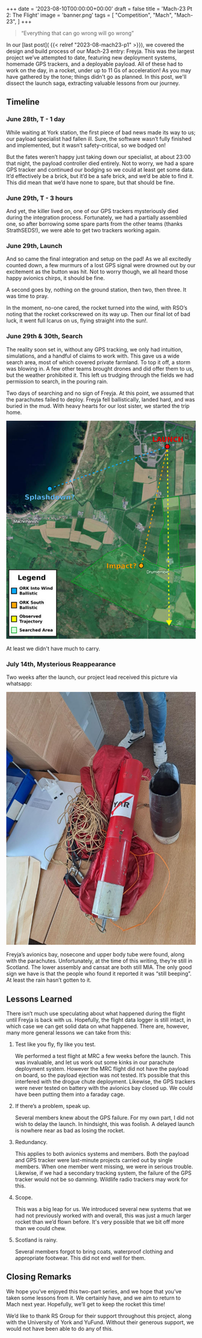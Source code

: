 +++
date = '2023-08-10T00:00:00+00:00'
draft = false
title = 'Mach-23 Pt 2: The Flight'
image = 'banner.png'
tags = [
    "Competition",
    "Mach",
    "Mach-23",
]
+++


> “Everything that can go wrong will go wrong”

In our [last post]( {{< relref "2023-08-mach23-p1" >}}), we covered the design and build process of our Mach-23 entry: Freyja. This was the largest project we’ve attempted to date, featuring new deployment systems, homemade GPS trackers, and a deployable payload. All of these had to work on the day, in a rocket, under up to 11 Gs of acceleration! As you may have gathered by the tone; things didn't go as planned. In this post, we'll dissect the launch saga, extracting valuable lessons from our journey.
## Timeline
### June 28th, T - 1 day

While waiting at York station, the first piece of bad news made its way to us; our payload specialist had fallen ill. Sure, the software wasn’t fully finished and implemented, but it wasn’t safety-critical, so we bodged on!

But the fates weren’t happy just taking down our specialist, at about 23:00 that night, the payload controller died entirely. Not to worry, we had a spare GPS tracker and continued our bodging so we could at least get some data. It’d effectively be a brick, but it’d be a safe brick, and we’d be able to find it. This did mean that we’d have none to spare, but that should be fine.
### June 29th, T - 3 hours

And yet, the killer lived on, one of our GPS trackers mysteriously died during the integration process. Fortunately, we had a partially assembled one, so after borrowing some spare parts from the other teams (thanks StrathSEDS!), we were able to get two trackers working again.
### June 29th, Launch

And so came the final integration and setup on the pad! As we all excitedly counted down, a few murmurs of a lost GPS signal were drowned out by our excitement as the button was hit. Not to worry though, we all heard those happy avionics chirps, it should be fine.

A second goes by, nothing on the ground station, then two, then three. It was time to pray.

In the moment, no-one cared, the rocket turned into the wind, with RSO’s noting that the rocket corkscrewed on its way up. Then our final lot of bad luck, it went full Icarus on us, flying straight into the sun!.
### June 29th & 30th, Search

The reality soon set in, without any GPS tracking, we only had intuition, simulations, and a handful of claims to work with. This gave us a wide search area, most of which covered private farmland. To top it off, a storm was blowing in. A few other teams brought drones and did offer them to us, but the weather prohibited it. This left us trudging through the fields we had permission to search, in the pouring rain.

Two days of searching and no sign of Freyja. At this point, we assumed that the parachutes failed to deploy. Freyja fell ballistically, landed hard, and was buried in the mud. With heavy hearts for our lost sister, we started the trip home.

![](search_area.png)

At least we didn't have much to carry.
### July 14th, Mysterious Reappearance

Two weeks after the launch, our project lead received this picture via whatsapp:

![](found.png)

Freyja’s avionics bay, nosecone and upper body tube were found, along with the parachutes. Unfortunately, at the time of this writing, they’re still in Scotland. The lower assembly and cansat are both still MIA. The only good sign we have is that the people who found it reported it was “still beeping”. At least the rain hasn’t gotten to it.
## Lessons Learned

There isn’t much use speculating about what happened during the flight until Freyja is back with us. Hopefully, the flight data logger is still intact, in which case we can get solid data on what happened. There are, however, many more general lessons we can take from this:

1. Test like you fly, fly like you test.

    We performed a test flight at MRC a few weeks before the launch. This was invaluable, and let us work out some kinks in our parachute deployment system. However the MRC flight did not have the payload on board, so the payload ejection was not tested. It’s possible that this interfered with the drogue chute deployment. Likewise, the GPS trackers were never tested on battery with the avionics bay closed up. We could have been putting them into a faraday cage.
2. If there’s a problem, speak up.

    Several members knew about the GPS failure. For my own part, I did not wish to delay the launch. In hindsight, this was foolish. A delayed launch is nowhere near as bad as losing the rocket.
3. Redundancy.

    This applies to both avionics systems and members. Both the payload and GPS tracker were last-minute projects carried out by single members. When one member went missing, we were in serious trouble. Likewise, if we had a secondary tracking system, the failure of the GPS tracker would not be so damning. Wildlife radio trackers may work for this.
4. Scope.

    This was a big leap for us. We introduced several new systems that we had not previously worked with and overall, this was just a much larger rocket than we’d flown before. It's very possible that we bit off more than we could chew.
5. Scotland is rainy.

    Several members forgot to bring coats, waterproof clothing and appropriate footwear. This did not end well for them.

## Closing Remarks

We hope you’ve enjoyed this two-part series, and we hope that you’ve taken some lessons from it. We certainly have, and we aim to return to Mach next year. Hopefully, we’ll get to keep the rocket this time!

We’d like to thank RS Group for their support throughout this project, along with the University of York and YuFund. Without their generous support, we would not have been able to do any of this.
